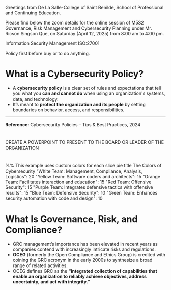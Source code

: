 Greetings from De La Salle-College of Saint Benilde, School of Professional and Continuing Education.

Please find below the zoom details for the online session of M5S2 Governance, Risk Management and Cybersecurity Planning under Mr. Ricson Singson Que, on Saturday (April 12, 2025) from 8:00 am to 4:00 pm. 



Information Security Management
ISO:27001


Policy first before buy or to do anything.



# What is a Cybersecurity Policy?

- A **cybersecurity policy** is a clear set of rules and expectations that tell you what you **can and cannot do** when using an organization's systems, data, and technology.
- It’s meant to **protect the organization and its people** by setting boundaries on behavior, access, and responsibilities.

---

**Reference:** Cybersecurity Policies – Tips & Best Practices, 2024






#
CREATE A POWERPOINT TO PRESENT TO THE BOARD OR LEADER OF THE ORGANIZATION



#

%% This example uses custom colors for each slice
pie
    title The Colors of Cybersecurity
    "White Team: Management, Compliance, Analysis, Logistics": 20
    "Yellow Team: Software coders and architects": 15
    "Orange Team: Facilitates interaction and education": 15
    "Red Team: Offensive Security": 15
    "Purple Team: Integrates defensive tactics with offensive results": 15
    "Blue Team: Defensive Security": 10
    "Green Team: Enhances security automation with code and design": 10



#

# What Is Governance, Risk, and Compliance?

- GRC management’s importance has been elevated in recent years as companies contend with increasingly intricate risks and regulations.
- **OCEG** (formerly the Open Compliance and Ethics Group) is credited with coining the GRC acronym in the early 2000s to synthesize a broad range of related activities.
- OCEG defines GRC as the **“integrated collection of capabilities that enable an organization to reliably achieve objectives, address uncertainty, and act with integrity.”**












<script>
    mermaid.initialize({
        startOnLoad: true,
        theme: "base",
        themeVariables: {
            pie1: "#FFFFFF", /* White Team */
            pie2: "#FFFF00", /* Yellow Team */
            pie3: "#FFA500", /* Orange Team */
            pie4: "#FF0000", /* Red Team */
            pie5: "#800080", /* Purple Team */
            pie6: "#0000FF", /* Blue Team */
            pie7: "#008000"  /* Green Team */
        }
    });
</script>


















